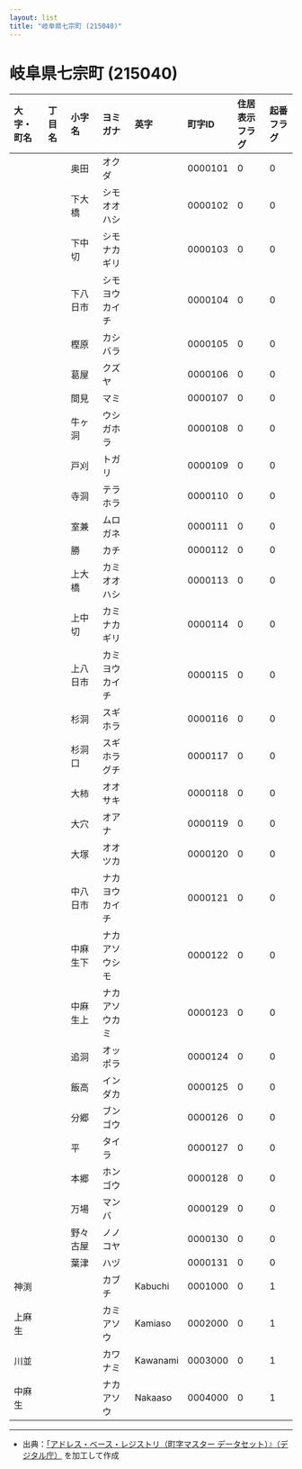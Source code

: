 ```yaml
---
layout: list
title: "岐阜県七宗町 (215040)"
---
```


# 岐阜県七宗町 (215040)

| 大字・町名 | 丁目名 | 小字名 | ヨミガナ | 英字 | 町字ID | 住居表示フラグ | 起番フラグ |
|:---|:---|:---|:---|:---|:---|:---|:---|
|  |  | 奥田 | オクダ |  | 0000101 | 0 | 0 |
|  |  | 下大橋 | シモオオハシ |  | 0000102 | 0 | 0 |
|  |  | 下中切 | シモナカギリ |  | 0000103 | 0 | 0 |
|  |  | 下八日市 | シモヨウカイチ |  | 0000104 | 0 | 0 |
|  |  | 樫原 | カシバラ |  | 0000105 | 0 | 0 |
|  |  | 葛屋 | クズヤ |  | 0000106 | 0 | 0 |
|  |  | 間見 | マミ |  | 0000107 | 0 | 0 |
|  |  | 牛ヶ洞 | ウシガホラ |  | 0000108 | 0 | 0 |
|  |  | 戸刈 | トガリ |  | 0000109 | 0 | 0 |
|  |  | 寺洞 | テラホラ |  | 0000110 | 0 | 0 |
|  |  | 室兼 | ムロガネ |  | 0000111 | 0 | 0 |
|  |  | 勝 | カチ |  | 0000112 | 0 | 0 |
|  |  | 上大橋 | カミオオハシ |  | 0000113 | 0 | 0 |
|  |  | 上中切 | カミナカギリ |  | 0000114 | 0 | 0 |
|  |  | 上八日市 | カミヨウカイチ |  | 0000115 | 0 | 0 |
|  |  | 杉洞 | スギホラ |  | 0000116 | 0 | 0 |
|  |  | 杉洞口 | スギホラグチ |  | 0000117 | 0 | 0 |
|  |  | 大柿 | オオサキ |  | 0000118 | 0 | 0 |
|  |  | 大穴 | オアナ |  | 0000119 | 0 | 0 |
|  |  | 大塚 | オオツカ |  | 0000120 | 0 | 0 |
|  |  | 中八日市 | ナカヨウカイチ |  | 0000121 | 0 | 0 |
|  |  | 中麻生下 | ナカアソウシモ |  | 0000122 | 0 | 0 |
|  |  | 中麻生上 | ナカアソウカミ |  | 0000123 | 0 | 0 |
|  |  | 追洞 | オッポラ |  | 0000124 | 0 | 0 |
|  |  | 飯高 | インダカ |  | 0000125 | 0 | 0 |
|  |  | 分郷 | ブンゴウ |  | 0000126 | 0 | 0 |
|  |  | 平 | タイラ |  | 0000127 | 0 | 0 |
|  |  | 本郷 | ホンゴウ |  | 0000128 | 0 | 0 |
|  |  | 万場 | マンバ |  | 0000129 | 0 | 0 |
|  |  | 野々古屋 | ノノコヤ |  | 0000130 | 0 | 0 |
|  |  | 葉津 | ハヅ |  | 0000131 | 0 | 0 |
| 神渕 |  |  | カブチ | Kabuchi | 0001000 | 0 | 1 |
| 上麻生 |  |  | カミアソウ | Kamiaso | 0002000 | 0 | 1 |
| 川並 |  |  | カワナミ | Kawanami | 0003000 | 0 | 1 |
| 中麻生 |  |  | ナカアソウ | Nakaaso | 0004000 | 0 | 1 |

---

- 出典：[「アドレス・ベース・レジストリ（町字マスター データセット）』（デジタル庁）](https://www.digital.go.jp/policies/base_registry_address/) を加工して作成